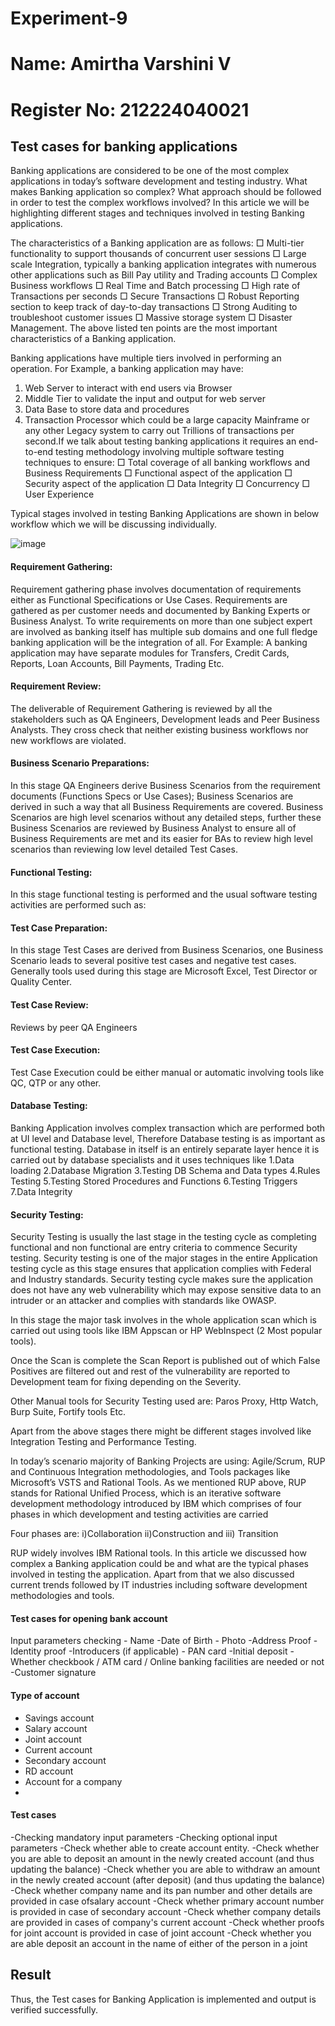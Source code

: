 # Experiment-9
# Name: Amirtha Varshini V
# Register No: 212224040021
## Test cases for banking applications 
Banking applications are considered to be one of the most complex applications in today’s software development and testing industry. What makes Banking application so complex? What approach should be followed in order to test the complex workflows involved? In this article we will be highlighting different stages and techniques involved in testing Banking applications.

The characteristics of a Banking application are as follows: 
□ Multi-tier functionality to support thousands of concurrent user sessions
□ Large scale Integration, typically a banking application integrates with numerous other applications such as Bill Pay utility and Trading accounts 
□ Complex Business workflows 
□ Real Time and Batch processing 
□ High rate of Transactions per seconds 
□ Secure Transactions 
□ Robust Reporting section to keep track of day-to-day transactions 
□ Strong Auditing to troubleshoot customer issues 
□ Massive storage system 
□ Disaster Management. 
The above listed ten points are the most important characteristics of a Banking application. 

Banking applications have multiple tiers involved in performing an operation. For Example, a banking application may have: 
1. Web Server to interact with end users via Browser 
2. Middle Tier to validate the input and output for web server 
3. Data Base to store data and procedures 
4. Transaction Processor which could be a large capacity Mainframe or any other Legacy system to carry out Trillions of transactions per second.If we talk about testing banking applications it requires an end-to-end testing methodology involving multiple software testing techniques to ensure: 
□ Total coverage of all banking workflows and Business Requirements 
□ Functional aspect of the application 
□ Security aspect of the application 
□ Data Integrity 
□ Concurrency 
□ User Experience

Typical stages involved in testing Banking Applications are shown in below workflow which we will be discussing individually.

![image](https://github.com/user-attachments/assets/c5702d25-2769-4e29-8931-4e40c2b57d89)

#### Requirement Gathering:
Requirement gathering phase involves documentation of requirements either as Functional Specifications or Use Cases. Requirements are gathered as per customer needs and documented by Banking Experts or Business Analyst. To write requirements on more than one subject expert are involved as banking itself has multiple sub domains and one full fledge banking application will be the integration of all.
For Example: A banking application may have separate modules for Transfers, Credit Cards, Reports, Loan Accounts, Bill Payments, Trading Etc. 

#### Requirement Review: 
The deliverable of Requirement Gathering is reviewed by all the stakeholders such as QA Engineers, Development leads and Peer Business Analysts. They cross check that neither existing business workflows nor new workflows are violated.

#### Business Scenario Preparations: 
In this stage QA Engineers derive Business Scenarios from the requirement documents (Functions Specs or Use Cases); Business Scenarios are derived in such a way that all Business Requirements are covered. Business Scenarios are high level scenarios without any detailed steps, further these Business Scenarios are reviewed by Business Analyst to ensure all of Business Requirements are met and its easier for BAs to review high level scenarios than reviewing low level detailed Test Cases. 

#### Functional Testing:
In this stage functional testing is performed and the usual software testing activities are 
performed such as:
#### Test Case Preparation: 
In this stage Test Cases are derived from Business Scenarios, one Business Scenario leads to several positive test cases and negative test cases. Generally tools used during this stage are Microsoft Excel, Test Director or Quality Center. 
#### Test Case Review: 
Reviews by peer QA Engineers 
#### Test Case Execution: 
Test Case Execution could be either manual or automatic involving tools like QC, QTP or any other. 

#### Database Testing:
Banking Application involves complex transaction which are performed both at UI level and Database level, Therefore Database testing is as important as functional testing. Database in itself is an entirely separate layer hence it is carried out by database specialists and it uses techniques like
1.Data loading 
2.Database Migration 
3.Testing DB Schema and Data types 
4.Rules Testing 
5.Testing Stored Procedures and Functions 
6.Testing Triggers  
7.Data Integrity 

#### Security Testing:
Security Testing is usually the last stage in the testing cycle as completing functional and non functional are entry criteria to commence Security testing. Security testing is one of the major stages in the entire Application testing cycle as this stage ensures that application complies with Federal and Industry standards. Security testing cycle makes sure the application does not have any web vulnerability which may expose sensitive data to an intruder or an attacker and complies with standards like OWASP.

In this stage the major task involves in the whole application scan which is carried out using tools like IBM Appscan or HP WebInspect (2 Most popular tools). 

Once the Scan is complete the Scan Report is published out of which False Positives are filtered out and rest of the vulnerability are reported to Development team for fixing depending on the Severity. 

Other Manual tools for Security Testing used are: Paros Proxy, Http Watch, Burp Suite, Fortify tools Etc. 

Apart from the above stages there might be different stages involved like Integration Testing and Performance Testing. 

In today’s scenario majority of Banking Projects are using: Agile/Scrum, RUP and Continuous Integration methodologies, and Tools packages like Microsoft’s VSTS and Rational Tools. As we mentioned RUP above, RUP stands for Rational Unified Process, which is an iterative software development methodology introduced by IBM which comprises of four phases in which development and testing activities are carried 

Four phases are: 
i)Collaboration 
ii)Construction and 
iii) Transition 

RUP widely involves IBM Rational tools. 
In this article we discussed how complex a Banking application could be and what are the typical phases involved in testing the application. Apart from that we also discussed current trends followed by IT industries including software development methodologies and tools. 

#### Test cases for opening bank account 
Input parameters checking - Name -Date of Birth - Photo -Address Proof -Identity proof -Introducers (if applicable) - PAN card -Initial deposit -Whether checkbook / ATM card / Online banking facilities are needed or not -Customer signature 

#### Type of account 
- Savings account
- Salary account
- Joint account
- Current account
- Secondary account
- RD account
- Account for a company
- 
#### Test cases 
-Checking mandatory input parameters 
-Checking optional input parameters 
-Check whether able to create account entity. 
-Check whether you are able to deposit an amount in the newly created account (and thus updating the balance) 
-Check whether you are able to withdraw an amount in the newly created account (after deposit) (and thus updating the balance) 
-Check whether company name and its pan number and other details are provided in case ofsalary account 
-Check whether primary account number is provided in case of secondary account 
-Check whether company details are provided in cases of company's current account 
-Check whether proofs for joint account is provided in case of joint account 
-Check whether you are able deposit an account in the name of either of the person in a joint

## Result
Thus, the Test cases for Banking Application is implemented and output is verified successfully.
